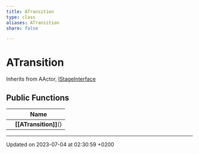 ```yaml
---
title: ATransition
type: class
aliases: ATransition
share: false

---
```


# ATransition





Inherits from AActor, [IStageInterface](/docs/SDK/Source/Classes/classIStageInterface.md)

## Public Functions

|                | Name           |
| -------------- | -------------- |
| | **[[ATransition]]**() |

-------------------------------

Updated on 2023-07-04 at 02:30:59 +0200